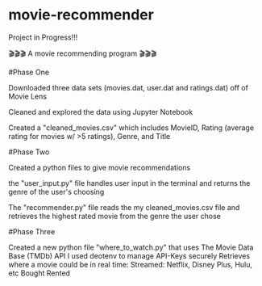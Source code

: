 # movie-recommender
Project in Progress!!!

🎬🎬🎬 A movie recommending program 🎬🎬🎬

#Phase One

Downloaded three data sets (movies.dat, user.dat and ratings.dat) off of Movie Lens 

Cleaned and explored the data using Jupyter Notebook 

Created a "cleaned_movies.csv" which includes MovieID, Rating (average rating for movies w/ >5 ratings), Genre, and Title

#Phase Two

Created a python files to give movie recommendations

the "user_input.py" file handles user input in the terminal and returns the genre of the user's choosing

The  "recommender.py" file reads the my cleaned_movies.csv file and retrieves the highest rated movie from the genre the user chose

#Phase Three

Created a new python file "where_to_watch.py" that uses The Movie Data Base (TMDb) API 
I used deotenv to manage API-Keys securely 
Retrieves where a movie could be in real time:
  Streamed: Netflix, Disney Plus, Hulu, etc 
  Bought
  Rented 



